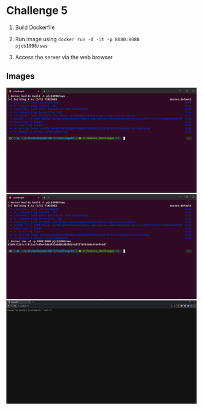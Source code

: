 # Challenge 5

1) Build Dockerfile 

2) Run image using <code>docker run -d -it -p 8080:8080 pjcb1998/sws</code>

3) Access the server via the web browser 

## Images 


<p align="center">
	<img style = "width:750px" src="imgs/Challenge5_1.png">
	<img style = "width:750px" src="imgs/Challenge5_2.png">
	<img style = "width:750px" src="imgs/Challenge5_3.png">
</p>
